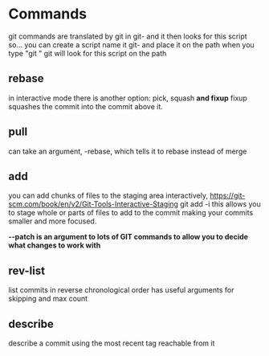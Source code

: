 # Commands

git commands are translated by git in git-<command> and it then looks for this script
so... you can create a script name it git-<command> and place it on the path
when you type "git <command>" git will look for this script on the path

## rebase
in interactive mode there is another option: pick, squash **and fixup**
fixup squashes the commit into the commit above it.

## pull
can take an argument, -rebase, which tells it to rebase instead of merge

## add
you can add chunks of files to the staging area interactively, https://git-scm.com/book/en/v2/Git-Tools-Interactive-Staging
git add -i
	this allows you to stage whole or parts of files to add to the commit
	making your commits smaller and more focused.
	
**--patch is an argument to lots of GIT commands to allow you to decide what changes to work with**

## rev-list

list commits in reverse chronological order
has useful arguments for skipping and max count

## describe

describe a commit using the most recent tag reachable from it